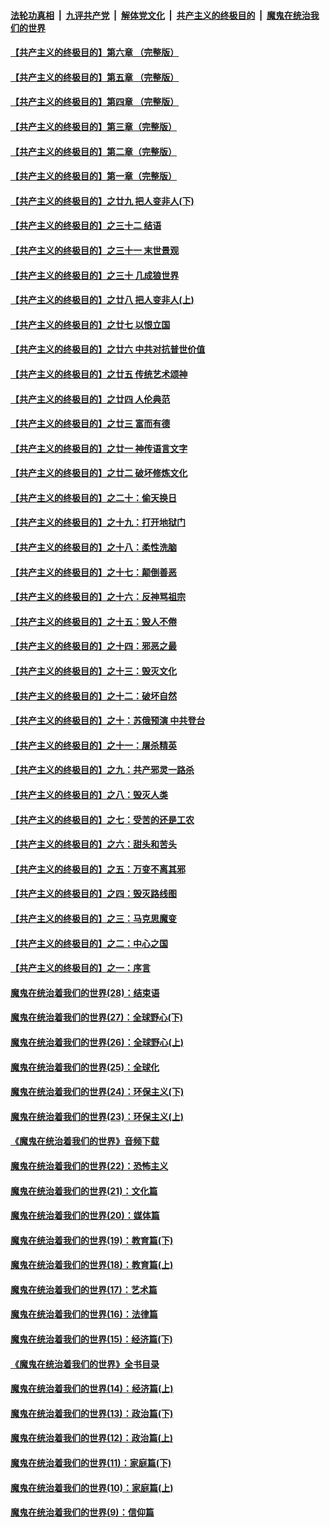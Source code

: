 

####  [法轮功真相](../../../../basic/blob/master/README.md?t=04301901) &nbsp;|&nbsp; [九评共产党](../../../../9ping.md/blob/master/README.md?t=04301901) &nbsp;|&nbsp; [解体党文化](../../../../jtdwh.md/blob/master/README.md?t=04301901)  &nbsp;|&nbsp; [共产主义的终极目的](../../../../gczydzjmd.md/blob/master/README.md?t=04301901) &nbsp;|&nbsp; [魔鬼在统治我们的世界](../../../../mgztzwmdsj.md/blob/master/README.md?t=04301901) 

#### [【共产主义的终极目的】第六章 （完整版）](../pages/nsc422/n11428913.md?t=04301901) 

#### [【共产主义的终极目的】第五章 （完整版）](../pages/nsc422/n11428912.md?t=04301901) 

#### [【共产主义的终极目的】第四章 （完整版）](../pages/nsc422/n11428907.md?t=04301901) 

#### [【共产主义的终极目的】第三章（完整版）](../pages/nsc422/n11428848.md?t=04301901) 

#### [【共产主义的终极目的】第二章（完整版）](../pages/nsc422/n11428831.md?t=04301901) 

#### [【共产主义的终极目的】第一章（完整版）](../pages/nsc422/n11417651.md?t=04301901) 

#### [【共产主义的终极目的】之廿九 把人变非人(下)](../pages/nsc422/n11344140.md?t=04301901) 

#### [【共产主义的终极目的】之三十二 结语](../pages/nsc422/n11360535.md?t=04301901) 

#### [【共产主义的终极目的】之三十一 末世景观](../pages/nsc422/n11351129.md?t=04301901) 

#### [【共产主义的终极目的】之三十 几成狼世界](../pages/nsc422/n11348280.md?t=04301901) 

#### [【共产主义的终极目的】之廿八 把人变非人(上)](../pages/nsc422/n11340492.md?t=04301901) 

#### [【共产主义的终极目的】之廿七 以恨立国](../pages/nsc422/n11336944.md?t=04301901) 

#### [【共产主义的终极目的】之廿六 中共对抗普世价值](../pages/nsc422/n11324785.md?t=04301901) 

#### [【共产主义的终极目的】之廿五 传统艺术颂神](../pages/nsc422/n11296396.md?t=04301901) 

#### [【共产主义的终极目的】之廿四 人伦典范](../pages/nsc422/n11296397.md?t=04301901) 

#### [【共产主义的终极目的】之廿三 富而有德](../pages/nsc422/n11283598.md?t=04301901) 

#### [【共产主义的终极目的】之廿一 神传语言文字](../pages/nsc422/n11263265.md?t=04301901) 

#### [【共产主义的终极目的】之廿二 破坏修炼文化](../pages/nsc422/n11245728.md?t=04301901) 

#### [【共产主义的终极目的】之二十：偷天换日](../pages/nsc422/n11238846.md?t=04301901) 

#### [【共产主义的终极目的】之十九：打开地狱门](../pages/nsc422/n11206376.md?t=04301901) 

#### [【共产主义的终极目的】之十八：柔性洗脑](../pages/nsc422/n11199994.md?t=04301901) 

#### [【共产主义的终极目的】之十七：颠倒善恶](../pages/nsc422/n11179782.md?t=04301901) 

#### [【共产主义的终极目的】之十六：反神骂祖宗](../pages/nsc422/n11166798.md?t=04301901) 

#### [【共产主义的终极目的】之十五：毁人不倦](../pages/nsc422/n11166792.md?t=04301901) 

#### [【共产主义的终极目的】之十四：邪恶之最](../pages/nsc422/n11150249.md?t=04301901) 

#### [【共产主义的终极目的】之十三：毁灭文化](../pages/nsc422/n11135227.md?t=04301901) 

#### [【共产主义的终极目的】之十二：破坏自然](../pages/nsc422/n11135214.md?t=04301901) 

#### [【共产主义的终极目的】之十：苏俄预演 中共登台](../pages/nsc422/n11118424.md?t=04301901) 

#### [【共产主义的终极目的】之十一：屠杀精英](../pages/nsc422/n11118442.md?t=04301901) 

#### [【共产主义的终极目的】之九：共产邪灵一路杀](../pages/nsc422/n11114139.md?t=04301901) 

#### [【共产主义的终极目的】之八：毁灭人类](../pages/nsc422/n11108503.md?t=04301901) 

#### [【共产主义的终极目的】之七：受苦的还是工农](../pages/nsc422/n11101809.md?t=04301901) 

#### [【共产主义的终极目的】之六：甜头和苦头](../pages/nsc422/n11096971.md?t=04301901) 

#### [【共产主义的终极目的】之五：万变不离其邪](../pages/nsc422/n11091285.md?t=04301901) 

#### [【共产主义的终极目的】之四：毁灭路线图](../pages/nsc422/n11086284.md?t=04301901) 

#### [【共产主义的终极目的】之三：马克思魔变](../pages/nsc422/n11061941.md?t=04301901) 

#### [【共产主义的终极目的】之二：中心之国](../pages/nsc422/n11047728.md?t=04301901) 

#### [【共产主义的终极目的】之一：序言](../pages/nsc422/n11086077.md?t=04301901) 

#### [魔鬼在统治着我们的世界(28)：结束语](../pages/nsc422/n10936246.md?t=04301901) 

#### [魔鬼在统治着我们的世界(27)：全球野心(下)](../pages/nsc422/n10928319.md?t=04301901) 

#### [魔鬼在统治着我们的世界(26)：全球野心(上)](../pages/nsc422/n10900318.md?t=04301901) 

#### [魔鬼在统治着我们的世界(25)：全球化](../pages/nsc422/n10788205.md?t=04301901) 

#### [魔鬼在统治着我们的世界(24)：环保主义(下)](../pages/nsc422/n10695307.md?t=04301901) 

#### [魔鬼在统治着我们的世界(23)：环保主义(上)](../pages/nsc422/n10688613.md?t=04301901) 

#### [《魔鬼在统治着我们的世界》音频下载](../pages/nsc422/n10635553.md?t=04301901) 

#### [魔鬼在统治着我们的世界(22)：恐怖主义](../pages/nsc422/n10614727.md?t=04301901) 

#### [魔鬼在统治着我们的世界(21)：文化篇](../pages/nsc422/n10597706.md?t=04301901) 

#### [魔鬼在统治着我们的世界(20)：媒体篇](../pages/nsc422/n10586579.md?t=04301901) 

#### [魔鬼在统治着我们的世界(19)：教育篇(下)](../pages/nsc422/n10564808.md?t=04301901) 

#### [魔鬼在统治着我们的世界(18)：教育篇(上)](../pages/nsc422/n10526970.md?t=04301901) 

#### [魔鬼在统治着我们的世界(17)：艺术篇](../pages/nsc422/n10499093.md?t=04301901) 

#### [魔鬼在统治着我们的世界(16)：法律篇](../pages/nsc422/n10485969.md?t=04301901) 

#### [魔鬼在统治着我们的世界(15)：经济篇(下)](../pages/nsc422/n10469975.md?t=04301901) 

#### [《魔鬼在统治着我们的世界》全书目录](../pages/nsc422/n10464261.md?t=04301901) 

#### [魔鬼在统治着我们的世界(14)：经济篇(上)](../pages/nsc422/n10457370.md?t=04301901) 

#### [魔鬼在统治着我们的世界(13)：政治篇(下)](../pages/nsc422/n10448270.md?t=04301901) 

#### [魔鬼在统治着我们的世界(12)：政治篇(上)](../pages/nsc422/n10444576.md?t=04301901) 

#### [魔鬼在统治着我们的世界(11)：家庭篇(下)](../pages/nsc422/n10440961.md?t=04301901) 

#### [魔鬼在统治着我们的世界(10)：家庭篇(上)](../pages/nsc422/n10435448.md?t=04301901) 

#### [魔鬼在统治着我们的世界(9)：信仰篇](../pages/nsc422/n10432159.md?t=04301901) 

